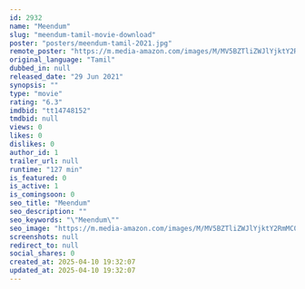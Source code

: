 ```yaml
---
id: 2932
name: "Meendum"
slug: "meendum-tamil-movie-download"
poster: "posters/meendum-tamil-2021.jpg"
remote_poster: "https://m.media-amazon.com/images/M/MV5BZTliZWJlYjktY2RmMC00NjhjLTlkOGEtM2RlNmU2M2JhYjYyXkEyXkFqcGdeQXVyMTI1NDEyNTM5._V1_SX300.jpg"
original_language: "Tamil"
dubbed_in: null
released_date: "29 Jun 2021"
synopsis: ""
type: "movie"
rating: "6.3"
imdbid: "tt14748152"
tmdbid: null
views: 0
likes: 0
dislikes: 0
author_id: 1
trailer_url: null
runtime: "127 min"
is_featured: 0
is_active: 1
is_comingsoon: 0
seo_title: "Meendum"
seo_description: ""
seo_keywords: "\"Meendum\""
seo_image: "https://m.media-amazon.com/images/M/MV5BZTliZWJlYjktY2RmMC00NjhjLTlkOGEtM2RlNmU2M2JhYjYyXkEyXkFqcGdeQXVyMTI1NDEyNTM5._V1_SX300.jpg"
screenshots: null
redirect_to: null
social_shares: 0
created_at: 2025-04-10 19:32:07
updated_at: 2025-04-10 19:32:07
---
```


